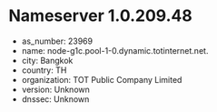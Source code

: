 # Nameserver 1.0.209.48

* as_number: 23969
* name: node-g1c.pool-1-0.dynamic.totinternet.net.
* city: Bangkok
* country: TH
* organization: TOT Public Company Limited
* version: Unknown
* dnssec: Unknown
